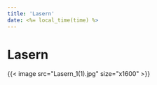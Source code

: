 ```yaml
---
title: 'Lasern'
date: <%= local_time(time) %>
---
```


# Lasern
<div class="flex flex-wrap justify-center items-center w-full max-w-xl mx-auto mt-6">
    {{< image src="Lasern_1(1).jpg" size="x1600" >}}
</div>
